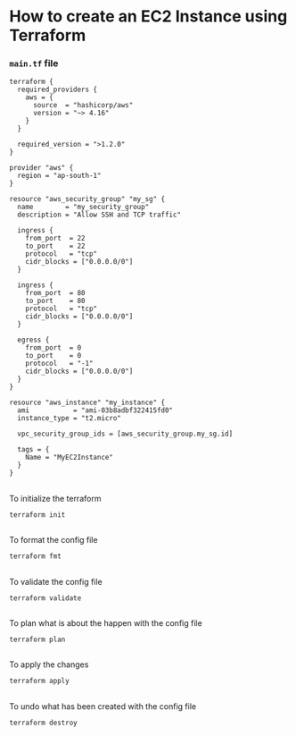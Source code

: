 # How to create an EC2 Instance using Terraform

### `main.tf` file
```
terraform {
  required_providers {
    aws = {
      source  = "hashicorp/aws"
      version = "~> 4.16"
    }
  }

  required_version = ">1.2.0"
}

provider "aws" {
  region = "ap-south-1"
}

resource "aws_security_group" "my_sg" {
  name        = "my_security_group"
  description = "Allow SSH and TCP traffic"

  ingress {
    from_port  = 22
    to_port    = 22
    protocol   = "tcp"
    cidr_blocks = ["0.0.0.0/0"]
  }

  ingress {
    from_port  = 80
    to_port    = 80
    protocol   = "tcp"
    cidr_blocks = ["0.0.0.0/0"]
  }

  egress {
    from_port  = 0
    to_port    = 0
    protocol   = "-1"
    cidr_blocks = ["0.0.0.0/0"]
  }
}

resource "aws_instance" "my_instance" {
  ami           = "ami-03b8adbf322415fd0"
  instance_type = "t2.micro"

  vpc_security_group_ids = [aws_security_group.my_sg.id]

  tags = {
    Name = "MyEC2Instance"
  }
}
```
##

To initialize the terraform
```
terraform init
```
##

To format the config file
```
terraform fmt
```
##

To validate the config file
```
terraform validate
``` 
## 

To plan what is about the happen with the config file
```
terraform plan
```
##

To apply the changes
```
terraform apply
``` 
##

To undo what has been created with the config file
```
terraform destroy
``` 
